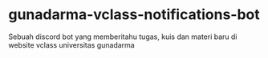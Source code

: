 # gunadarma-vclass-notifications-bot
Sebuah discord bot yang memberitahu tugas, kuis dan materi baru di website vclass universitas gunadarma
